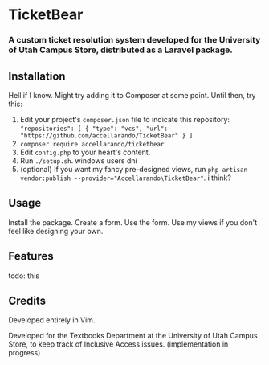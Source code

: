 # TicketBear

### A custom ticket resolution system developed for the University of Utah Campus Store, distributed as a Laravel package.

## Installation
Hell if I know. Might try adding it to Composer at some point. Until then, try this:
1. Edit your project's `composer.json` file to indicate this repository:
`"repositories": [
	{
			"type": "vcs",
			"url": "https://github.com/accellarando/TicketBear"
	}
]`
2. `composer require accellarando/ticketbear`
3. Edit `config.php` to your heart's content.
4. Run `./setup.sh`. windows users dni
5. (optional) If you want my fancy pre-designed views, run `php artisan vendor:publish --provider="Accellarando\TicketBear"`. i think?

## Usage
Install the package. Create a form. Use the form. Use my views if you don't feel like designing your own.

## Features
todo: this

## Credits
Developed entirely in Vim.

Developed for the Textbooks Department at the University of Utah Campus Store, to keep track of Inclusive Access issues. (implementation in progress)

